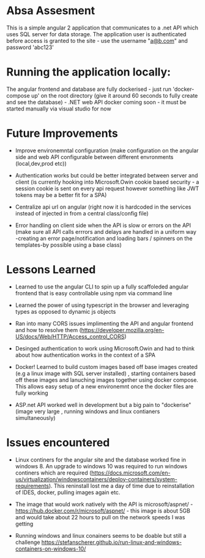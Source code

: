 # Absa Assesment

This is a simple angular 2 application that communicates to a .net API which uses SQL server for data storage.
The application user is authenticated before access is granted to the site - use the username "a@b.com" and password 'abc123'

# Running the application locally:

The angular frontend and database are fully dockerised - just run 'docker-compose up' on the root directory (give it around 60 seconds to fully create and see the database) - .NET web API docker coming soon - it must be started manually via visual studio for now


# Future Improvements
- Improve environemntal configuration (make configuration on the angular side and web API configurable between different envronments (local,dev,prod etc))

- Authentication works but could be better integrated between server and client (is currently hooking into Microsoft.Owin cookie based security - a session cookie is sent on every api request however something like JWT tokens may be a better fit for a SPA)

- Centralize api url on angular (right now it is hardcoded in the services instead of injected in from a central class/config file)

- Error handling on client side when the API is slow or errors on the API (make sure all API calls errrors and delays are handled in a uniform way -creating an error page/notification and loading bars / spinners on the templates-by possible using a base class)

# Lessons Learned

- Learned to use the angular CLI to spin up a fully scaffoleded angular frontend that is easy controllable using npm via command line

- Learned the power of using typescript in the browser and leveraging types as opposed to dynamic js objects

- Ran into many CORS issues implimenting the API and angular frontend and how to resolve them (https://developer.mozilla.org/en-US/docs/Web/HTTP/Access_control_CORS)

- Desinged authentication to work using Microsoft.Owin and had to think about how authentication works in the context of a SPA

- Docker! Learned to build custom images based off base images created (e.g a linux image with SQL server installed) , starting containers based off these images and lanuching images together using docker compose. This allows easy setup of a new environemnt once the docker files are fully working

- ASP.net API worked well in development but a big pain to "dockerise" (image very large , running windows and linux contianers simultaneously)

# Issues encountered

- Linux continers for the angular site and the database worked fine in windows 8. An upgrade to windows 10 was required to run windows continers which are required (https://docs.microsoft.com/en-us/virtualization/windowscontainers/deploy-containers/system-requirements). This reninstall lost me a day of time due to reinstallation of IDES, docker, pulling images again etc.

- The image that would work natively with the API is microsoft/aspnet/ -https://hub.docker.com/r/microsoft/aspnet/ - this image is about 5GB and would take about 22 hours to pull on the network speeds I was getting

- Running windows and linux conainers seems to be doable but still a challenge https://stefanscherer.github.io/run-linux-and-windows-containers-on-windows-10/

	
